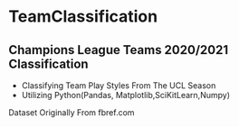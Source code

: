 # TeamClassification
## Champions League Teams 2020/2021 Classification 
- Classifying Team Play Styles From The UCL Season
- Utilizing Python(Pandas, Matplotlib,SciKitLearn,Numpy)

Dataset Originally From fbref.com
